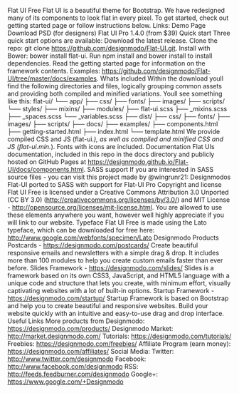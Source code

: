 Flat UI Free Flat UI is a beautiful theme for Bootstrap. We have redesigned many of its components to look flat in every pixel. To get started, check out getting started page or follow instructions below. Links: Demo Page Download PSD (for designers) Flat UI Pro 1.4.0 (from $39) Quick start Three quick start options are available: Download the latest release. Clone the repo: git clone https://github.com/designmodo/Flat-UI.git. Install with Bower: bower install flat-ui. Run npm install and bower install to install dependencies. Read the getting started page for information on the framework contents. Examples: https://github.com/designmodo/Flat-UI/tree/master/docs/examples. Whats included Within the download youll find the following directories and files, logically grouping common assets and providing both compiled and minified variations. Youll see something like this: flat-ui/ └── app/ ├── css/ ├── fonts/ ├── images/ ├── scripts/ └── styles/ ├── mixins/ ├── modules/ ├── flat-ui.scss ├── _mixins.scss ├── _spaces.scss └── _variables.scss ├── dist/ ├── css/ ├── fonts/ ├── images/ ├── scripts/ ├── docs/ ├── examples/ ├── components.html ├── getting-started.html ├── index.html └── template.html We provide compiled CSS and JS (flat-ui.*), as well as compiled and minified CSS and JS (flat-ui.min.*). Fonts with icons are included. Documentation Flat UIs documentation, included in this repo in the docs directory and publicly hosted on GitHub Pages at https://designmodo.github.io/Flat-UI/docs/components.html. SASS support If you are interested in SASS source files - you can visit this project made by @wingrunr21: Designmodos Flat-UI ported to SASS with support for Flat-UI Pro Copyright and license Flat UI Free is licensed under a Creative Commons Attribution 3.0 Unported (CC BY 3.0) (http://creativecommons.org/licenses/by/3.0/) and MIT License - http://opensource.org/licenses/mit-license.html. You are allowed to use these elements anywhere you want, however well highly appreciate if you will link to our website. Typeface Flat UI Free is made using the Lato typeface, which can be downloaded for free here: http://www.google.com/webfonts/specimen/Lato Designmodo Products Postcards - https://designmodo.com/postcards/ Create beautiful responsive emails and newsletters with a simple drag & drop. It includes more than 100 modules to help you create custom emails faster than ever before. Slides Framework - https://designmodo.com/slides/ Slides is a framework based on its own CSS3, JavaScript, and HTML5 language with a unique code and structure that lets you create, with minimum effort, visually captivating websites with a lot of built-in options. Startup Framework - https://designmodo.com/startup/ Startup Framework is based on Bootstrap and help you to create beautiful and responsive websites. Build your website quickly with an intuitive and easy-to-use drag and drop interface. Useful Links More products from Designmodo: https://designmodo.com/products/ Designmodo Market: http://market.designmodo.com/ Tutorials: https://designmodo.com/tutorials/ Freebies: https://designmodo.com/freebies/ Affiliate Program (earn money): https://designmodo.com/affiliates/ Social Media: Twitter: http://www.twitter.com/designmodo Facebook: http://www.facebook.com/designmodo RSS: http://feeds.feedburner.com/designmodo Google+: https://www.google.com/+Designmodo